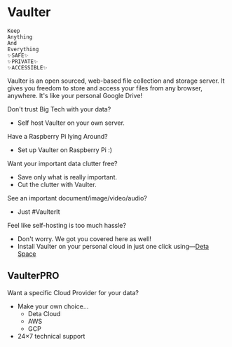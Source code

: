 # Vaulter

	Keep 
	Anything 
	And
	Everything
	✨SAFE✨
	✨PRIVATE✨
	✨ACCESSIBLE✨

Vaulter is an open sourced, web-based file collection and storage server. It gives you freedom to store and access your files from any browser, anywhere. It's like your personal Google Drive!

Don't trust Big Tech with your data?
- Self host Vaulter on your own server.

Have a Raspberry Pi lying Around?
- Set up Vaulter on Raspberry Pi :)

Want your important data clutter free?
- Save only what is really important.
- Cut the clutter with Vaulter.

See an important document/image/video/audio?
- Just #VaulterIt


Feel like self-hosting is too much hassle?
- Don't worry. We got you covered here as well!
- Install Vaulter on your personal cloud in just one click using—[Deta Space](https://deta.space)


## VaulterPRO

Want a specific Cloud Provider for your data?
- Make your own choice...
	- Deta Cloud
	- AWS
	- GCP
- 24×7 technical support